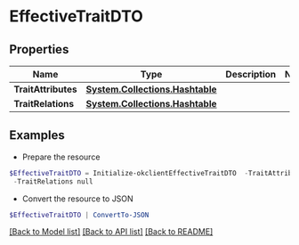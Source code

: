 # EffectiveTraitDTO
## Properties

Name | Type | Description | Notes
------------ | ------------- | ------------- | -------------
**TraitAttributes** | [**System.Collections.Hashtable**](CIAttributeDTO.md) |  | 
**TraitRelations** | [**System.Collections.Hashtable**](Array.md) |  | 

## Examples

- Prepare the resource
```powershell
$EffectiveTraitDTO = Initialize-okclientEffectiveTraitDTO  -TraitAttributes null `
 -TraitRelations null
```

- Convert the resource to JSON
```powershell
$EffectiveTraitDTO | ConvertTo-JSON
```

[[Back to Model list]](../README.md#documentation-for-models) [[Back to API list]](../README.md#documentation-for-api-endpoints) [[Back to README]](../README.md)

